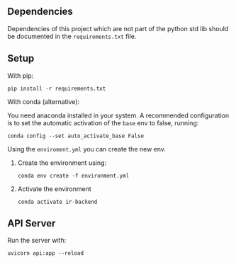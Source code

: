 ## Dependencies
Dependencies of this project which are not part of the python std lib should be documented in the `requirements.txt` file.

## Setup
With pip:

```
pip install -r requirements.txt
```

With conda (alternative):

You need anaconda installed in your system. A recommended configuration
is to set the automatic activation of the `base` env to false,
running:

```
conda config --set auto_activate_base False
```

Using the `enviroment.yml` you can create the new env.

1. Create the environment using:
   ```
   conda env create -f environment.yml
   ```
2. Activate the environment
   ```
   conda activate ir-backend
   ```

## API Server

Run the server with:

```
uvicorn api:app --reload
```